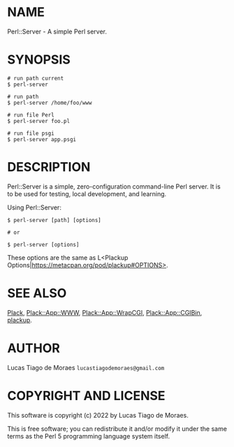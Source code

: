 # NAME

Perl::Server - A simple Perl server.

# SYNOPSIS

    # run path current
    $ perl-server 

    # run path 
    $ perl-server /home/foo/www

    # run file Perl
    $ perl-server foo.pl

    # run file psgi
    $ perl-server app.psgi 


# DESCRIPTION

Perl::Server is a simple, zero-configuration command-line Perl server. 
It is to be used for testing, local development, and learning.

Using Perl::Server:

    $ perl-server [path] [options]

    # or

    $ perl-server [options]
        
These options are the same as L<Plackup Options|https://metacpan.org/pod/plackup#OPTIONS>.

# SEE ALSO

[Plack](https://metacpan.org/pod/Plack), [Plack::App::WWW](https://metacpan.org/pod/Plack::App::WWW),
[Plack::App::WrapCGI](https://metacpan.org/pod/Plack::App::WrapCGI), [Plack::App::CGIBin](https://metacpan.org/pod/Plack::App::CGIBin),
[plackup](https://metacpan.org/pod/plackup).

# AUTHOR

Lucas Tiago de Moraes `lucastiagodemoraes@gmail.com`

# COPYRIGHT AND LICENSE

This software is copyright (c) 2022 by Lucas Tiago de Moraes.

This is free software; you can redistribute it and/or modify it under the same terms as the Perl 5 programming language system itself.

